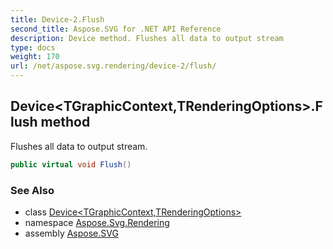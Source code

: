 ```yaml
---
title: Device-2.Flush
second_title: Aspose.SVG for .NET API Reference
description: Device method. Flushes all data to output stream
type: docs
weight: 170
url: /net/aspose.svg.rendering/device-2/flush/
---
```

## Device&lt;TGraphicContext,TRenderingOptions&gt;.Flush method

Flushes all data to output stream.

```csharp
public virtual void Flush()
```

### See Also

* class [Device&lt;TGraphicContext,TRenderingOptions&gt;](../)
* namespace [Aspose.Svg.Rendering](../../device-2/)
* assembly [Aspose.SVG](../../../)
